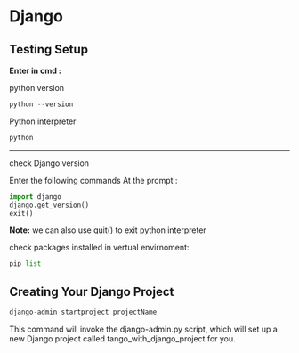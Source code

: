 # Django

## Testing Setup

**Enter in cmd :**

python version

```python
python --version
```
Python interpreter
```python
python
```
<hr>

check Django version

Enter the following commands At the prompt :

```python
import django
django.get_version()
exit()
```
**Note:** we can also use quit() to exit python interpreter

check packages installed in vertual envirnoment:
```python
pip list
```

## Creating Your Django Project

```python
django-admin startproject projectName
```

This command will invoke the django-admin.py script, which will set up a new Django project
called tango_with_django_project for you.

